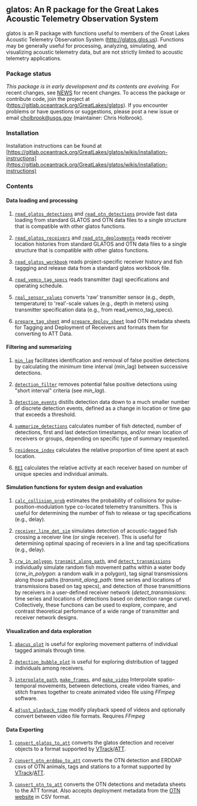 glatos: An R package for the Great Lakes Acoustic Telemetry Observation System
------------------------------------------------------------------------------

glatos is an R package with functions useful to members of the Great Lakes Acoustic Telemetry Observation System (<http://glatos.glos.us>). Functions may be generally useful for processing, analyzing, simulating, and visualizing acoustic telemetry data, but are not strictly limited to acoustic telemetry applications.

### Package status

*This package is in early development and its contents are evolving.* For recent changes, see [NEWS](https://gitlab.oceantrack.org/GreatLakes/glatos/blob/master/NEWS.md) for recent changes. To access the package or contribute code, join the project at (<https://gitlab.oceantrack.org/GreatLakes/glatos>). If you encounter problems or have questions or suggestions, please post a new issue or email <cholbrook@usgs.gov> (maintainer: Chris Holbrook).

### Installation

Installation instructions can be found at [https://gitlab.oceantrack.org/GreatLakes/glatos/wikis/installation-instructions](https://gitlab.oceantrack.org/GreatLakes/glatos/wikis/installation-instructions)

### Contents

#### Data loading and processing

1.  [`read_glatos_detections`](https://gitlab.oceantrack.org/GreatLakes/glatos/blob/master/R/load-read_glatos_detections.r) and [`read_otn_detections`](https://gitlab.oceantrack.org/GreatLakes/glatos/blob/master/R/load-read_otn_detections.r) provide fast data loading from standard GLATOS and OTN data files to a single structure that is compatible with other glatos functions.

2.  [`read_glatos_receivers`](https://gitlab.oceantrack.org/GreatLakes/glatos/blob/master/R/load-read_glatos_receivers.r) and [`read_otn_deployments`](https://gitlab.oceantrack.org/GreatLakes/glatos/blob/master/R/load-read_otn_deployments.r) reads receiver location histories from standard GLATOS and OTN data files to a single structure that is compatible with other glatos functions.

3.  [`read_glatos_workbook`](https://gitlab.oceantrack.org/GreatLakes/glatos/blob/master/R/load-read_glatos_workbook.r) reads project-specific receiver history and fish taggging and release data from a standard glatos workbook file.

4.  [`read_vemco_tag_specs`](https://gitlab.oceantrack.org/GreatLakes/glatos/blob/master/R/load-read_vemco_tag_specs.r) reads transmitter (tag) specifications and operating schedule.

5.  [`real_sensor_values`](https://gitlab.oceantrack.org/GreatLakes/glatos/blob/master/R/proc-real_sensor_values.r) converts 'raw' transmitter sensor (e.g., depth, temperature) to 'real'-scale values (e.g., depth in meters) using transmitter specification data (e.g., from read\_vemco\_tag\_specs).

6. [`prepare_tag_sheet`](https://gitlab.oceantrack.org/GreatLakes/glatos/blob/master/R/load-prepare_tag_sheet.r) and [`prepare_deploy_sheet`](https://gitlab.oceantrack.org/GreatLakes/glatos/blob/master/R/load-prepare_deploy_sheet.r) load OTN metadata sheets for Tagging and Deployment of Receivers and formats them for converting to ATT Data.


#### Filtering and summarizing

1.  [`min_lag`](https://gitlab.oceantrack.org/GreatLakes/glatos/blob/master/R/proc-min_lag.r) facilitates identification and removal of false positive detections by calculating the minimum time interval (min\_lag) between successive detections.

2.  [`detection_filter`](https://gitlab.oceantrack.org/GreatLakes/glatos/blob/master/R/filt-false_detections.r) removes potential false positive detections using "short interval" criteria (see *min\_lag*).

3.  [`detection_events`](https://gitlab.oceantrack.org/GreatLakes/glatos/blob/master/R/summ-detection_events.r) distills detection data down to a much smaller number of discrete detection events, defined as a change in location or time gap that exceeds a threshold.

4.  [`summarize_detections`](https://gitlab.oceantrack.org/GreatLakes/glatos/blob/master/R/summ-summarize_detections.r) calculates number of fish detected, number of detections, first and last detection timestamps, and/or mean location of receivers or groups, depending on specific type of summary requested.

5.  [`residence_index`](https://gitlab.oceantrack.org/GreatLakes/glatos/blob/master/R/summ-residence_index.r) calculates the relative proportion of time spent at each location.

6.  [`REI`](https://gitlab.oceantrack.org/GreatLakes/glatos/blob/master/R/REI.r) calculates the relative activity at each receiver based on number of unique 
species and individual animals.

#### Simulation functions for system design and evaluation

1.  [`calc_collision_prob`](https://gitlab.oceantrack.org/GreatLakes/glatos/blob/master/R/sim-calc_collision_prob.r) estimates the probability of collisions for pulse-position-modulation type co-located telemetry transmitters. This is useful for determining the number of fish to release or tag specifications (e.g., delay).

2.  [`receiver_line_det_sim`](https://gitlab.oceantrack.org/GreatLakes/glatos/blob/master/R/sim-receiver_line_det_sim.r) simulates detection of acoustic-tagged fish crossing a receiver line (or single receiver). This is useful for determining optimal spacing of receviers in a line and tag specifications (e.g., delay).

3.  [`crw_in_polygon`](https://gitlab.oceantrack.org/GreatLakes/glatos/blob/master/R/simutil-crw_in_polygon.r), [`transmit_along_path`](https://gitlab.oceantrack.org/GreatLakes/glatos/blob/master/R/sim-transmit_along_path.r), and [`detect_transmissions`](https://gitlab.oceantrack.org/GreatLakes/glatos/blob/master/R/sim-detect_transmissions.r) individually simulate random fish movement paths within a water body (*crw\_in\_polygon*: a random walk in a polygon), tag signal transmissions along those paths (*transmit\_along\_path*: time series and locations of transmissions based on tag specs), and detection of those transmittions by receivers in a user-defined receiver network (*detect\_transmissions*: time series and locations of detections based on detection range curve). Collectively, these functions can be used to explore, compare, and contrast theoretical performance of a wide range of transmitter and receiver network designs.

#### Visualization and data exploration

1.  [`abacus_plot`](https://gitlab.oceantrack.org/GreatLakes/glatos/blob/master/R/vis-abacus_plot.r) is useful for exploring movement patterns of individual tagged animals through time.

2.  [`detection_bubble_plot`](https://gitlab.oceantrack.org/GreatLakes/glatos/blob/master/R/vis-detection_bubble_plot.r) is useful for exploring distribution of tagged individuals among receivers.

3.  [`interpolate_path`](https://gitlab.oceantrack.org/GreatLakes/glatos/blob/master/R/vis-interpolate_path.r), [`make_frames`](https://gitlab.oceantrack.org/GreatLakes/glatos/blob/master/R/vis-make_frames.r), and [`make_video`](https://gitlab.oceantrack.org/GreatLakes/glatos/blob/master/R/vis-make_video.r) Interpolate spatio-temporal movements, between detections, create video frames, and stitch frames together to create animated video file using *FFmpeg* software.

4.  [`adjust_playback_time`](https://gitlab.oceantrack.org/GreatLakes/glatos/blob/master/R/vis-adjust_playback_time.r) modify playback speed of videos and optionally convert between video file formats. Requires *FFmpeg*

#### Data Exporting

1. [`convert_glatos_to_att`](https://gitlab.oceantrack.org/GreatLakes/glatos/blob/master/R/util-convert_glatos_to_att.r) converts the glatos
detection and receiver objects to a format supported by [VTrack](https://github.com/RossDwyer/VTrack)/[ATT](https://github.com/vinayudyawer/ATT).

2. [`convert_otn_erddap_to_att`](https://gitlab.oceantrack.org/GreatLakes/glatos/blob/master/R/util-convert_otn_erddap_to_att.r) converts the OTN
detection and ERDDAP csvs of OTN animals, tags and stations to a format supported by [VTrack](https://github.com/RossDwyer/VTrack)/[ATT](https://github.com/vinayudyawer/ATT).

3. [`convert_otn_to_att`](https://gitlab.oceantrack.org/GreatLakes/glatos/blob/master/R/util-convert_otn_to_att.r) converts the OTN detections and metadata sheets to the ATT format. Also accepts deployment metadata from the [OTN website](https://members.oceantrack.org/) in CSV format.
